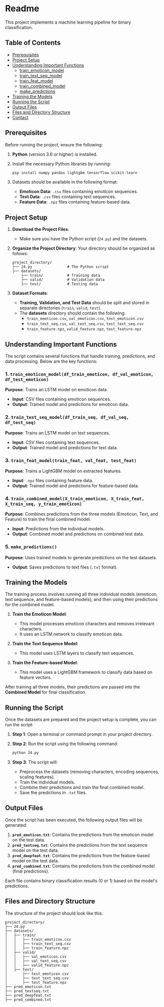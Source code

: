 

# Readme

This project implements a machine learning pipeline for binary classification.

## Table of Contents
- [Prerequisites](#prerequisites)
- [Project Setup](#project-setup)
- [Understanding Important Functions](#understanding-important-functions)
    - [train_emoticon_model](#train_emoticon_model)
    - [train_text_seq_model](#train_text_seq_model)
    - [train_feat_model](#train_feat_model)
    - [train_combined_model](#train_combined_model)
    - [make_predictions](#make_predictions)
- [Training the Models](#training-the-models)
- [Running the Script](#running-the-script)
- [Output Files](#output-files)
- [Files and Directory Structure](#files-and-directory-structure)
- [Contact](#contact)


## Prerequisites

Before running the project, ensure the following:
1. **Python** (version 3.6 or higher) is installed.
2. Install the necessary Python libraries by running:
   ```bash
   pip install numpy pandas lightgbm tensorflow scikit-learn
   ```

3. Datasets should be available in the following format:
   - **Emoticon Data**: `.csv` files containing emoticon sequences.
   - **Text Data**: `.csv` files containing text sequences.
   - **Feature Data**: `.npz` files containing feature-based data.

## Project Setup

1. **Download the Project Files**:
   - Make sure you have the Python script (`24.py`) and the datasets.
   
2. **Organize the Project Directory**:
   Your directory should be organized as follows:
   ```
   project_directory/
   ├── 24.py                # The Python script
   ├── datasets/
       ├── train/           # Training data
       ├── valid/           # Validation data
       ├── test/            # Testing data
   ```

3. **Dataset Formats**:
   - **Training, Validation, and Test Data** should be split and stored in separate directories (`train`, `valid`, `test`).
   - The **datasets** directory should contain the following:
     - `train_emoticon.csv`, `val_emoticon.csv`, `test_emoticon.csv`
     - `train_text_seq.csv`, `val_text_seq.csv`, `test_text_seq.csv`
     - `train_feature.npz`, `valid_feature.npz`, `test_feature.npz`

## Understanding Important Functions

The script contains several functions that handle training, predictions, and data processing. Below are the key functions:

### 1. `train_emoticon_model(df_train_emoticon, df_val_emoticon, df_test_emoticon)`

**Purpose**: Trains an LSTM model on emoticon data.
- **Input**: CSV files containing emoticon sequences.
- **Output**: Trained model and predictions for emoticon data.

### 2. `train_text_seq_model(df_train_seq, df_val_seq, df_test_seq)`

**Purpose**: Trains an LSTM model on text sequences.
- **Input**: CSV files containing text sequences.
- **Output**: Trained model and predictions for text data.

### 3. `train_feat_model(train_feat, val_feat, test_feat)`

**Purpose**: Trains a LightGBM model on extracted features.
- **Input**: `.npz` files containing feature data.
- **Output**: Trained model and predictions for feature-based data.

### 4. `train_combined_model(X_train_emoticon, X_train_feat, X_train_seq, y_train_emoticon)`

**Purpose**: Combines predictions from the three models (Emoticon, Text, and Feature) to train the final combined model.
- **Input**: Predictions from the individual models.
- **Output**: Combined model and predictions on combined test data.

### 5. `make_predictions()`

**Purpose**: Uses trained models to generate predictions on the test datasets.
- **Output**: Saves predictions to text files (`.txt` format).

## Training the Models

The training process involves running all three individual models (emoticon, text sequence, and feature-based models), and then using their predictions for the combined model.

1. **Train the Emoticon Model**:
   - This model processes emoticon characters and removes irrelevant characters.
   - It uses an LSTM network to classify emoticon data.
   
2. **Train the Text Sequence Model**:
   - This model uses LSTM layers to classify text sequences.
   
3. **Train the Feature-based Model**:
   - This model uses a LightGBM framework to classify data based on feature vectors.

After training all three models, their predictions are passed into the **Combined Model** for final classification.

## Running the Script

Once the datasets are prepared and the project setup is complete, you can run the script:

1. **Step 1**: Open a terminal or command prompt in your project directory.

2. **Step 2**: Run the script using the following command:
   ```bash
   python 24.py
   ```

3. **Step 3**: The script will:
   - Preprocess the datasets (removing characters, encoding sequences, scaling features).
   - Train the individual models.
   - Combine their predictions and train the final combined model.
   - Save the predictions in `.txt` files.

## Output Files

Once the script has been executed, the following output files will be generated:

1. **`pred_emoticon.txt`**: Contains the predictions from the emoticon model on the test data.
2. **`pred_textseq.txt`**: Contains the predictions from the text sequence model on the test data.
3. **`pred_deepfeat.txt`**: Contains the predictions from the feature-based model on the test data.
4. **`pred_combined.txt`**: Contains the predictions from the combined model (final predictions).

Each file contains binary classification results (0 or 1) based on the model's predictions.

## Files and Directory Structure

The structure of the project should look like this:

```
project_directory/
├── 24.py
├── datasets/
│   ├── train/
│   │   ├── train_emoticon.csv
│   │   ├── train_text_seq.csv
│   │   ├── train_feature.npz
│   ├── valid/
│   │   ├── val_emoticon.csv
│   │   ├── val_text_seq.csv
│   │   ├── valid_feature.npz
│   ├── test/
│       ├── test_emoticon.csv
│       ├── test_text_seq.csv
│       ├── test_feature.npz
├── pred_emoticon.txt
├── pred_textseq.txt
├── pred_deepfeat.txt
├── pred_combined.txt
```


